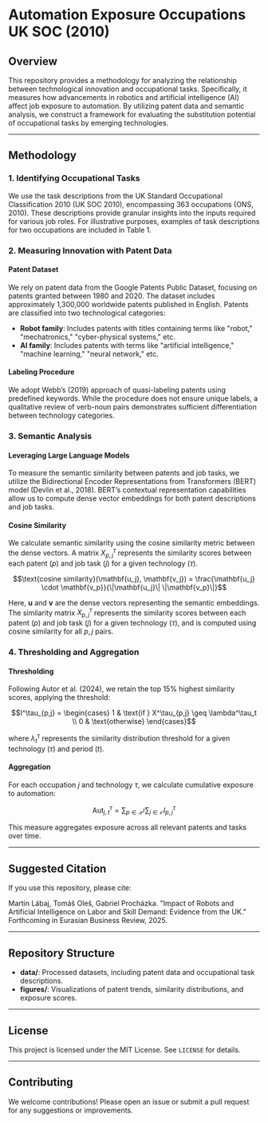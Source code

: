 # Automation Exposure Occupations  UK SOC (2010)

## Overview
This repository provides a methodology for analyzing the relationship between technological innovation and occupational tasks. Specifically, it measures how advancements in robotics and artificial intelligence (AI) affect job exposure to automation. By utilizing patent data and semantic analysis, we construct a framework for evaluating the substitution potential of occupational tasks by emerging technologies.

---

## Methodology

### 1. **Identifying Occupational Tasks**
We use the task descriptions from the UK Standard Occupational Classification 2010 (UK SOC 2010), encompassing 363 occupations (ONS, 2010). These descriptions provide granular insights into the inputs required for various job roles. For illustrative purposes, examples of task descriptions for two occupations are included in Table 1.

### 2. **Measuring Innovation with Patent Data**

#### Patent Dataset
We rely on patent data from the Google Patents Public Dataset, focusing on patents granted between 1980 and 2020. The dataset includes approximately 1,300,000 worldwide patents published in English. Patents are classified into two technological categories:

- **Robot family**: Includes patents with titles containing terms like "robot," "mechatronics," "cyber-physical systems," etc.
- **AI family**: Includes patents with terms like "artificial intelligence," "machine learning," "neural network," etc.

#### Labeling Procedure
We adopt Webb’s (2019) approach of quasi-labeling patents using predefined keywords. While the procedure does not ensure unique labels, a qualitative review of verb-noun pairs demonstrates sufficient differentiation between technology categories.

### 3. **Semantic Analysis**

#### Leveraging Large Language Models
To measure the semantic similarity between patents and job tasks, we utilize the Bidirectional Encoder Representations from Transformers (BERT) model (Devlin et al., 2018). BERT’s contextual representation capabilities allow us to compute dense vector embeddings for both patent descriptions and job tasks.

#### Cosine Similarity
We calculate semantic similarity using the cosine similarity metric between the dense vectors. A matrix $X^\tau_{p,j}$ represents the similarity scores between each patent ($p$) and job task ($j$) for a given technology ($\tau$).

$$\text{cosine similarity}(\mathbf{u_j}, \mathbf{v_j}) = \frac{\mathbf{u_j} \cdot \mathbf{v_p}}{\|\mathbf{u_j}\| \|\mathbf{v_p}\|}$$

Here, $\mathbf{u}$ and $\mathbf{v}$ are the dense vectors representing the semantic embeddings. The similarity matrix $X^\tau_{p,j}$ represents the similarity scores between each patent ($p$) and job task ($j$) for a given technology ($\tau$), and is computed using cosine similarity for all $p,j$ pairs.

### 4. **Thresholding and Aggregation**

#### Thresholding
Following Autor et al. (2024), we retain the top 15% highest similarity scores, applying the threshold:

$$I^\tau_{p,j} = \begin{cases} 
1 & \text{if } X^\tau_{p,j} \geq \lambda^\tau_t \\
0 & \text{otherwise}
\end{cases}$$

where $\lambda^\tau_t$ represents the similarity distribution threshold for a given technology ($\tau$) and period ($t$).

#### Aggregation
For each occupation $j$ and technology $\tau$, we calculate cumulative exposure to automation:

$$\text{Aut}^\tau_{j,t} = \sum_{p \in \mathcal{P}^\tau} \sum_{j \in \mathcal{O}} I^\tau_{p,j}$$

This measure aggregates exposure across all relevant patents and tasks over time.


---

## Suggested Citation
If you use this repository, please cite:

Martin Lábaj, Tomáš Oleš, Gabriel Procházka. "Impact of Robots and Artificial Intelligence on Labor and Skill Demand: Evidence from the UK." Forthcoming in Eurasian Business Review, 2025.

---

## Repository Structure
- **data/**: Processed datasets, including patent data and occupational task descriptions.
- **figures/**: Visualizations of patent trends, similarity distributions, and exposure scores.

---

## License
This project is licensed under the MIT License. See `LICENSE` for details.

---

## Contributing
We welcome contributions! Please open an issue or submit a pull request for any suggestions or improvements.


